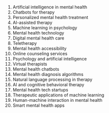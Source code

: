 

1. Artificial intelligence in mental health
2. Chatbots for therapy
3. Personalized mental health treatment
4. AI-assisted therapy
5. Machine learning in psychology
6. Mental health technology
7. Digital mental health care
8. Teletherapy
9. Mental health accessibility
10. Online counseling services
11. Psychology and artificial intelligence
12. Virtual therapists
13. Mental health chatbots
14. Mental health diagnosis algorithms
15. Natural language processing in therapy
16. AI and cognitive behavioral therapy
17. Mental health tech startups
18. Therapeutic applications of machine learning
19. Human-machine interaction in mental health
20. Smart mental health apps
